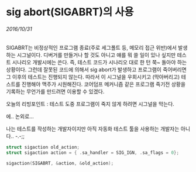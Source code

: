 sig abort(SIGABRT)의 사용
=========================

###### 2016/10/31

SIGABRT는 비정상적인 프로그램 종료(주로 세그폴트 등, 메모리 접근 위반)에서 발생하는 시그널이다. 디버거를 만들거나 할 것도 아니고 얘를 뭐 쓸 일이 있나 싶지만 테스트 시나리오 개발시에는 쓴다. 즉, 테스트 코드가 시나리오 대로 한 턴 쭉~ 돌아야 하는 상황이다. 그런데 잘못된 코드에 의해서 sig abort가 발생하고 프로그램이 죽어버리면 그 이후의 테스트는 진행되지 않는다. 따라서 이 시그널을 우회시키고 (막아버리고) 테스트를 진행해야 맥주가 시원해진다. 코어덤프 메커니즘 같은 프로그램 죽기전 상황을 기록하는 무언가를 만드려면 이용할 수 있겠다.

오늘의 리빙포인트 : 테스트 도중 프로그램이 죽지 않게 하려면 시그널을 막는다.

에.. 논외로...

나는 테스트를 작성하는 개발자이지만 아직 자동화 테스트 툴을 사용하는 개발자는 아니다.. -.-;;

```c
struct sigaction old_action;
struct sigaction action = { .sa_handler = SIG_IGN, .sa_flags = 0};

sigaction(SIGABRT, &action, &old_action);
```

